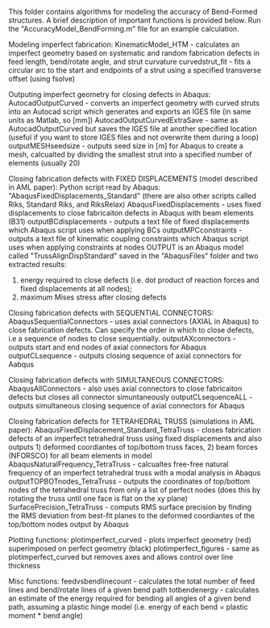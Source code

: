 This folder contains algorithms for modeling the accuracy of Bend-Formed structures.
A brief description of important functions is provided below.
Run the "AccuracyModel_BendForming.m" file for an example calculation.

Modeling imperfect fabrication:
KinematicModel_HTM - calculates an imperfect geometry based on systematic and random fabrication defects in feed length, bend/rotate angle, and strut curvature
curvedstrut_fit - fits a circular arc to the start and endpoints of a strut using a specified transverse offset (using fsolve)

Outputing imperfect geometry for closing defects in Abaqus:
AutocadOutputCurved - converts an imperfect geometry with curved struts into an Autocad script which generates and exports an IGES file (in same units as Matlab, so [mm])
AutocadOutputCurvedExtraSave - same as AutocadOutputCurved but saves the IGES file at another specified location (useful if you want to store IGES files and not overwrite them during a loop)
outputMESHseedsize - outputs seed size in [m] for Abaqus to create a mesh, calcualted by dividing the smallest strut into a specified number of elements (usually 20)

Closing fabrication defects with FIXED DISPLACEMENTS (model described in AML paper):
Python script read by Abaqus: "AbaqusFixedDisplacements_Standard" (there are also other scripts called Riks, Standard Riks, and RiksRelax)
AbaqusFixedDisplacements - uses fixed displacements to close fabricaiton defects in Abaqus with beam elements (B31)
outputBCdisplacements - outputs a text file of fixed displacements which Abaqus script uses when applying BCs
outputMPCconstraints - outputs a text file of kinematic coupling constraints which Abaqus script uses when applying constraints at nodes
OUTPUT is an Abaqus model called "TrussAlignDispStandard" saved in the "AbaqusFiles" folder and two extracted results:
1) energy required to close defects (i.e. dot product of reaction forces and fixed displacements at all nodes);
2) maximum Mises stress after closing defects

Closing fabrication defects with SEQUENTIAL CONNECTORS:
AbaqusSequentialConnectors - uses axial connectors (AXIAL in Abaqus) to close fabrication defects. Can specify the order in which to close defects, i.e a sequence of nodes to close sequentially.
outputAXconnectors - outputs start and end nodes of axial connectors for Abaqus
outputCLsequence - outputs closing sequence of axial connectors for Aabqus

Closing fabrication defects with SIMULTANEOUS CONNECTORS:
AbaqusAllConnectors - also uses axial connectors to close fabricaiton defects but closes all connector simuntaneously
outputCLsequenceALL - outputs simultaneous closing sequence of axial connectors for Abaqus

Closing fabrication defects for TETRAHEDRAL TRUSS (simulations in AML paper):
AbaqusFixedDisplacement_Standard_TetraTruss - closes fabrication defects of an imperfect tetrahedral truss using fixed displacements and also outputs 1) deformed coordiantes of top/bottom truss faces, 2) beam forces (NFORSCO) for all beam elements in model
AbaqusNaturalFrequency_TetraTruss - calcualtes free-free natural frequency of an imperfect tetrahedral truss with a modal analysis in Abaqus
outputTOPBOTnodes_TetraTruss - outputs the coordinates of top/bottom nodes of the tetrahedral truss from only a list of perfect nodes (does this by rotating the truss until one face is flat on the xy plane)
SurfacePrecision_TetraTruss - computs RMS surface precision by finding the RMS deviation from best-fit planes to the deformed coordiantes of the top/bottom nodes output by Abaqus

Plotting functions:
plotimperfect_curved - plots imperfect geometry (red) superimposed on perfect geometry (black)
plotimperfect_figures - same as plotimperfect_curved but removes axes and allows control over line thickness

Misc functions:
feedvsbendlinecount - calculates the total number of feed lines and bend/rotate lines of a given bend path 
totbendenergy - calculates an estimate of the energy required for bending all angles of a given bend path, assuming a plastic hinge model
(i.e. energy of each bend = plastic moment * bend angle)